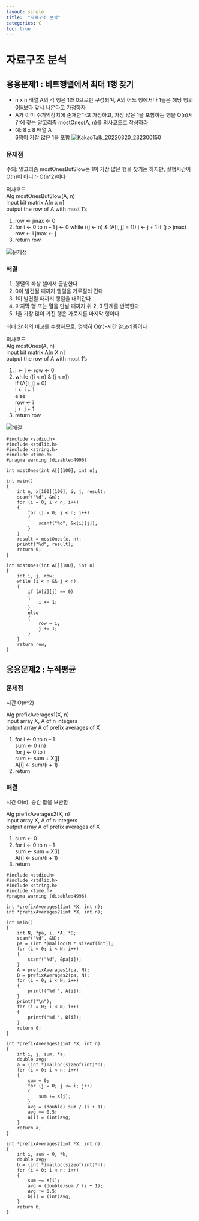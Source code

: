 ```yaml
---
layout: single
title:  "자료구조 분석"
categories: C
toc: true
---
```


# 자료구조 분석

## 응용문제1 : 비트행렬에서 최대 1행 찾기
- n x n 배열 A의 각 행은 1과 0으로만 구성되며, A의 어느 행에서나 1들은 해당 행의 0들보다 앞서 나온다고 가정하자
- A가 이미 주기억장치에 존재한다고 가정하고, 가장 많은 1을 포함하는 행을 O(n)시간에 찾는 알고리즘 mostOnes(A, n)를 의사코드로 작성하라
- 예: 8 x 8 배열 A  
    6행이 가장 많은 1을 포함
![KakaoTalk_20220320_232300150](https://user-images.githubusercontent.com/63334368/159167089-2597e35f-a2af-4807-ab32-c85babe6cb41.png)

### 문제점
주의: 알고리즘 mostOnesButSlow는 1이 가장 많은 행을 찾기는 하지만, 실행시간이 O(n)이 아니라 O(n^2)이다

의사코드  
Alg mostOnesButSlow(A, n)  
   input bit matrix A[n x n]  
   output the row of A with most 1’s  

1. row <- jmax <- 0
2. for i <- 0 to n – 1
   j <- 0
   while ((j <- n) & (A[i, j] = 1))
      j <- j + 1
   if (j > jmax)
       row <- i
       jmax <- j
3. return row

![문제점](https://user-images.githubusercontent.com/63334368/159167550-e774c3c2-1508-431f-b656-8202e7874731.png)


### 해결
1. 행렬의 좌상 셀에서 출발한다
2. 0이 발견될 때까지 행렬을 가로질러 간다
3. 1이 발견될 때까지 행렬을 내려간다
4. 마지막 행 또는 열을 만날 때까지 위 2, 3 단계를 반복한다
5. 1을 가장 많이 가진 행은 가로지른 마지막 행이다

최대 2n회의 비교를 수행하므로, 명백히 O(n)-시간 알고리즘이다

의사코드  
Alg mostOnes(A, n)  
   input bit matrix A[n X n]  
   output the row of A with most 1’s  
1. i <- j <- row <- 0  
2. while ((i < n) & (j < n))  
   if (A[i, j] = 0)  
      i <- i + 1  
   else  
      row <- i  
      j <- j + 1  
3. return row  

![해결](https://user-images.githubusercontent.com/63334368/159167551-fbf3a48a-5506-4009-965a-15b206854ee6.png)

```
#include <stdio.h>
#include <stdlib.h>
#include <string.h>
#include <time.h>
#pragma warning (disable:4996)

int mostOnes(int A[][100], int n);

int main()
{
	int n, x[100][100], i, j, result;
	scanf("%d", &n);
	for (i = 0; i < n; i++)
	{
		for (j = 0; j < n; j++)
		{
			scanf("%d", &x[i][j]);
		}
	}
	result = mostOnes(x, n);
	printf("%d", result);
	return 0;
}

int mostOnes(int A[][100], int n)
{
	int i, j, row;
	while (i < n && j < n)
	{
		if (A[i][j] == 0)
		{
			i += 1;
		}
		else
		{
			row = i;
			j += 1;
		}
	}
	return row;
}
```

## 응용문제2 : 누적평균

### 문제점
시간 O(n^2)

Alg prefixAverages1(X, n)  
   input array X, A of n integers  
   output array A of prefix averages of X  
1. for i <- 0 to n – 1  
   sum <- 0 {n}  
   for j <- 0 to i  
      sum <- sum + X[j]   
      A[i] <- sum/(i + 1)   
2. return

### 해결
시간 O(n), 중간 합을 보관함

Alg prefixAverages2(X, n)   
   input array X, A of n integers  
   output array A of prefix averages of X  
1. sum <- 0  
2. for i <- 0 to n – 1  
      sum <- sum + X[i]   
   A[i] <- sum/(i + 1)   
3. return

```
#include <stdio.h>
#include <stdlib.h>
#include <string.h>
#include <time.h>
#pragma warning (disable:4996)

int *prefixAverages1(int *X, int n);
int *prefixAverages2(int *X, int n);

int main()
{
	int N, *pa, i, *A, *B;
	scanf("%d", &N);
	pa = (int *)malloc(N * sizeof(int));
	for (i = 0; i < N; i++)
	{
		scanf("%d", &pa[i]);
	}
	A = prefixAverages1(pa, N);
	B = prefixAverages2(pa, N);
	for (i = 0; i < N; i++)
	{
		printf("%d ", A[i]);
	}
	printf("\n");
	for (i = 0; i < N; i++)
	{
		printf("%d ", B[i]);
	}
	return 0;
}

int *prefixAverages1(int *X, int n)
{
	int i, j, sum, *a;
	double avg;
	a = (int *)malloc(sizeof(int)*n);
	for (i = 0; i < n; i++)
	{
		sum = 0;
		for (j = 0; j <= i; j++)
		{
			sum += X[j];
		}
		avg = (double) sum / (i + 1);
		avg += 0.5;
		a[i] = (int)avg;
	}
	return a;
}

int *prefixAverages2(int *X, int n)
{
	int i, sum = 0, *b;
	double avg;
	b = (int *)malloc(sizeof(int)*n);
	for (i = 0; i < n; i++)
	{
		sum += X[i];
		avg = (double)sum / (i + 1);
		avg += 0.5;
		b[i] = (int)avg;
	}
	return b;
}
```